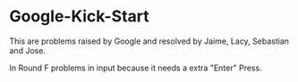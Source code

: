 # Google-Kick-Start

This are problems raised by Google and resolved by Jaime, Lacy, Sebastian and Jose.

In Round F problems in input because it needs a extra "Enter" Press.
